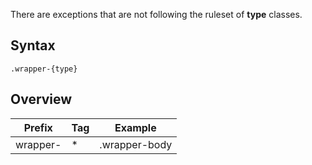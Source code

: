There are exceptions that are not following the ruleset of **type** classes.


Syntax
------

```
.wrapper-{type}
```


Overview
--------

<table>
	<thead>
		<tr>
			<th>Prefix</th>
			<th>Tag</th>
			<th>Example</th>
		</tr>
	</thead>
	<tbody>
		<tr>
			<td>wrapper-</td>
			<td>*</td>
			<td>.wrapper-body</td>
		</tr>
	</tbody>
</table>